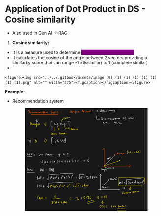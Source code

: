 # Application of Dot Product in DS - Cosine similarity

* Also used in Gen AI -> RAG

1. **Cosine similarity:**

* It is a measure used to determine <mark style="color:purple;background-color:purple;">**how similar 2 vectors are**</mark>
* It calculates the cosine of the angle between 2 vectors providing a similarity score that can range -1 (dissimilar) to 1 (complete similar)
*

    <figure><img src="../../.gitbook/assets/image (9) (1) (1) (1) (1) (1) (1) (1).png" alt="" width="375"><figcaption></figcaption></figure>

**Example:**

*   Recommendation system

    <figure><img src="../../.gitbook/assets/image (10) (1) (1) (1) (1) (1).png" alt=""><figcaption></figcaption></figure>
